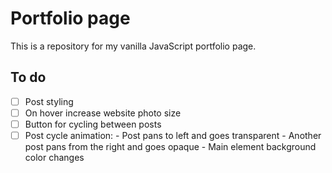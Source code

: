 # Portfolio page

This is a repository for my vanilla JavaScript portfolio page.

## To do

- [ ] Post styling
- [ ] On hover increase website photo size
- [ ] Button for cycling between posts
- [ ] Post cycle animation:
      - Post pans to left and goes transparent
      - Another post pans from the right and goes opaque 
      - Main element background color changes